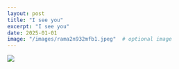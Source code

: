 ```yaml
---
layout: post
title: "I see you"
excerpt: "I see you"
date: 2025-01-01
image: "/images/rama2n932mfb1.jpeg"  # optional image
---
```


<img src="/images/rama2n932mfb1.jpeg">

